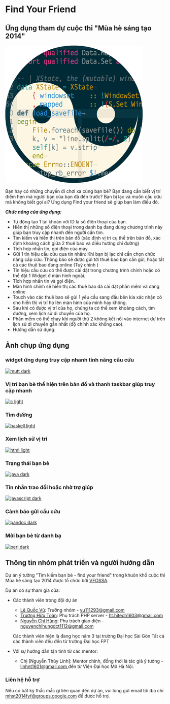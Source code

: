 
Find Your Friend
=========

## Ứng dụng tham dự cuộc thi "Mùa hè sáng tạo 2014"

[![solarized dualmode](https://github.com/altercation/solarized/raw/master/img/solarized-yinyang.png)](#features)

Bạn hay có những chuyến đi chơi xa cùng bạn bè? Bạn đang cần biết vị trí điểm hẹn mà
người bạn của bạn đã đến trước? Bạn bị lạc và muồn cầu cứu mà không biết gọi ai? Ứng dụng
Find your friend sẽ giúp bạn làm điều đó.



***Chức năng của ứng dụng:***
* Tự động tạo 1 tài khoản với ID là số điện thoại của bạn.
* Hiển thị những số điện thoại trong danh bạ đang dùng chương trình này giúp bạn truy cập
nhanh đến người cần tìm.
* Tìm kiếm và hiển thị trên bản đồ (xác định vị trí cụ thể trên bản đồ, xác định khoảng cách
giữa 2 thuê bao và điều hướng chỉ đường)
* Tích hợp nhắn tin, gọi điện của máy.
* Gửi 1 tín hiệu cầu cứu qua tin nhắn: Khi bạn bị lạc chỉ cần chọn chức năng cấp cứu. Thông
báo sẽ được gửi tới thuê bao bạn cần gửi, hoặc tất cả các thuê bao đang online (Tuỳ chỉnh )
* Tín hiệu cầu cứu có thể được cài đặt trong chương trình chính hoặc có thể đặt 1 Widget ở
màn hình ngoài.
* Tích hợp nhắn tin và gọi điện.
* Màn hình chính sẽ hiển thị các thuê bao đã cài đặt phần mềm và đang online
* Touch vào các thuê bao sẽ gửi 1 yêu cầu sang đầu bên kia xác nhận có cho hiển thị vị trí họ
lên màn hình của mình hay không.
* Sau khi có được vị trí của họ, chúng ta có thể xem khoảng cách, tìm đường, xem lịch sử di
chuyển của họ.
* Phần mềm có thế chạy khi người thứ 2 không kết nối vào internet dự trên lịch sử di chuyển
gần nhất (độ chính xác không cao).
* Hướng dẫn sử dụng.



Ảnh chụp ứng dụng
-----------

### widget ứng dụng truy cập nhanh tính năng cầu cứu

[![mutt dark](https://raw.githubusercontent.com/vu111293/findyourfriend/master/screenshot/Screenshot_2014-07-28-17-42-55.png)](https://github.com/altercation/solarized/raw/master/img/screen-mutt-dark.png)

### Vị trí bạn bè thể hiện trên bản đồ và thanh taskbar giúp truy cập nhanh

[![c light](https://raw.githubusercontent.com/vu111293/findyourfriend/master/screenshot/Screenshot_2014-08-03-16-59-11.png)](https://github.com/altercation/solarized/raw/master/img/screen-c-light.png)

### Tìm đường

[![haskell light](https://raw.githubusercontent.com/vu111293/findyourfriend/master/screenshot/Screenshot_2014-08-03-16-59-58.png)](https://github.com/altercation/solarized/raw/master/img/screen-haskell-light.png)

### Xem lịch sử vị trí

[![html light](https://raw.githubusercontent.com/vu111293/findyourfriend/master/screenshot/Screenshot_2014-08-03-17-00-14.png)](https://github.com/altercation/solarized/raw/master/img/screen-html-light.png)

### Trạng thái bạn bè

[![java dark](https://raw.githubusercontent.com/vu111293/findyourfriend/master/screenshot/Screenshot_2014-08-03-16-59-29.png)](https://github.com/altercation/solarized/raw/master/img/screen-java-dark.png)

### Tin nhắn trao đổi hoặc nhờ trợ giúp

[![javascript dark](https://raw.githubusercontent.com/vu111293/findyourfriend/master/screenshot/Screenshot_2014-08-03-16-59-20.png)](https://github.com/altercation/solarized/raw/master/img/screen-javascript-dark.png)

### Cảnh báo gửi cầu cứu

[![pandoc dark](https://raw.githubusercontent.com/vu111293/findyourfriend/master/screenshot/Screenshot_2014-08-03-17-00-20.png)](https://github.com/altercation/solarized/raw/master/img/screen-pandoc-dark.png)

### Mời bạn bè từ danh bạ

[![perl dark](https://raw.githubusercontent.com/vu111293/findyourfriend/master/screenshot/Screenshot_2014-08-03-17-01-00.png)](https://github.com/altercation/solarized/raw/master/img/screen-perl-dark.png)



Thông tin nhóm phát triển và người hướng dẫn
-------------------

Dự án ý tưởng "Tìm kiếm bạn bè - find your friend"
trong khuôn khổ cuộc thi Mùa hè sáng tạo 2014 được tổ chức bởi [VFOSSA](http://vfossa.vn/vi/).

Dự án có sự tham gia của:
- Các thành viên trong đội dự án
  + [Lê Quốc Vũ](0979742138): Trưởng nhóm - [vu111293@gmail.com](mailto:vu111293@gmail.com)
  + [Trương Hữu Toàn](01678241220): Phụ trách PHP server - [ht.hitech1603@gmail.com](mailto:ht.hitech1603@gmail.com)
  + [Nguyễn Chí Hùng](0904001021): Phụ trách giao diện - [nguyenchihungdct1112@gmail.com](mailto:nguyenchihungdct1112@gmail.com)
  

  Các thành viên hiện là đang học năm 3 tại trường Đại học Sài Gòn
  Tất cả các thành viên đều đến từ trường Đại học FPT
- Với sự hướng dẫn tận tình từ các mentor:
  + Chị [Nguyễn Thùy Linh]: Mentor chính, đồng thời là tác giả ý tưởng - [linhnt1601@gmail.com ](mailto:linhnt1601@gmail.com ) đến từ Viện Đại học Mở Hà Nội.
  
### Liên hệ hỗ trợ
Nếu có bất kỳ thắc mắc gì liên quan đến dự án, vui lòng gửi email tới địa chỉ [mhst2014fyf@groups.google.com](mailto:mhst2014fyf@groups.google.com) để được hỗ trợ.


